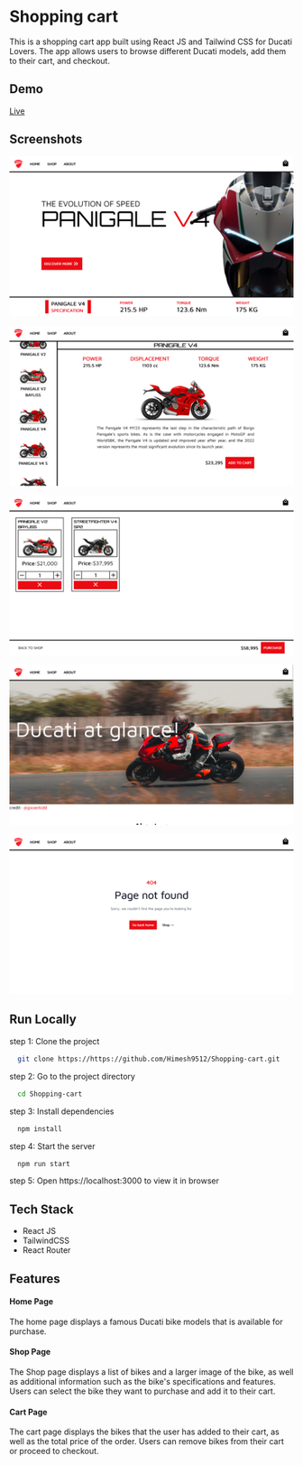 # Shopping cart

This is a shopping cart app built using React JS and Tailwind CSS for Ducati Lovers. The app allows users to browse different Ducati models, add them to their cart, and checkout.

## Demo

[Live](https://himesh9512.github.io/Shopping-cart)

## Screenshots

![Homepage](./src/assets/screenshot/homepage.png?raw=true)

![Shoppage](./src/assets/screenshot/shoppage.png?raw=true)

![Cartpage](./src/assets/screenshot/cartpage.png?raw=true)

![Aboutpage](./src/assets/screenshot/aboutpage.png?raw=true)

![Errorpage](./src/assets/screenshot/errorpage.png?raw=true)

## Run Locally

step 1: Clone the project

```bash
  git clone https://https://github.com/Himesh9512/Shopping-cart.git
```

step 2: Go to the project directory

```bash
  cd Shopping-cart
```

step 3: Install dependencies

```bash
  npm install
```

step 4: Start the server

```bash
  npm run start
```

step 5: Open https://localhost:3000 to view it in browser

## Tech Stack

- React JS
- TailwindCSS
- React Router

## Features

#### Home Page

The home page displays a famous Ducati bike models that is available for purchase.

#### Shop Page

The Shop page displays a list of bikes and a larger image of the bike, as well as additional information such as the bike's specifications and features. Users can select the bike they want to purchase and add it to their cart.

#### Cart Page

The cart page displays the bikes that the user has added to their cart, as well as the total price of the order. Users can remove bikes from their cart or proceed to checkout.
